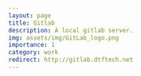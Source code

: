 ```yaml
---
layout: page
title: Gitlab
description: A local gitlab server.
img: assets/img/GitLab_logo.png
importance: 1
category: work
redirect: http://gitlab.dtftech.net
---
```

